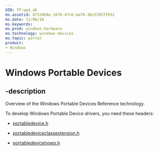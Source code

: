 ```yaml
---
UID: TP:wpd_dk
ms.assetid: 8753468e-1676-47c6-ba70-36c57057f832
ms.date: 11/08/18
ms.keywords: 
ms.prod: windows-hardware
ms.technology: windows-devices
ms.topic: portal
product:
- Windows
---
```


# Windows Portable Devices

## -description

Overview of the Windows Portable Devices Reference technology.

To develop Windows Portable Device drivers, you need these headers:

* [portabledevice.h](..\portabledevice\index.md)

* [portabledeviceclassextension.h](..\portabledeviceclassextension\index.md)

* [portabledevicetypes.h](..\portabledevicetypes\index.md)